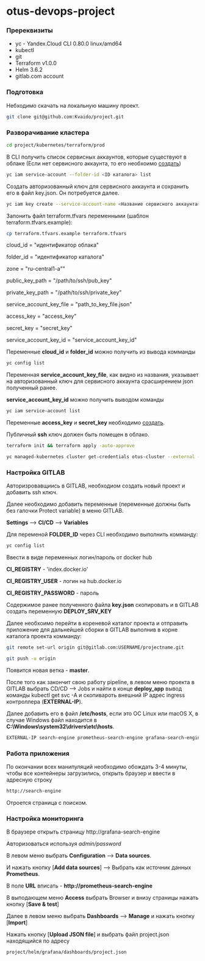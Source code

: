 # otus-devops-project

### Пререквизиты
* yc - Yandex.Cloud CLI 0.80.0 linux/amd64
* kubectl
* git
* Terraform v1.0.0
* Helm 3.6.2
* gitlab.com account

### Подготовка 
Небходимо скачать на локальную машину проект.
```sh
git clone git@github.com:Kvaido/project.git
```

### Разворачивание кластера
```sh
cd project/kubernetes/terraform/prod
```
В CLI получить список сервисных аккаунтов, которые существуют в облаке (Если нет сервисного аккаунта, то его необхоимо [создать](https://cloud.yandex.ru/docs/iam/operations/sa/create))
```sh
yc iam service-account --folder-id <ID каталога> list
```
Создать авторизованный ключ для сервисного аккаунта и сохранить его в файл key.json.
Он потребуется далее.
```sh
yc iam key create --service-account-name <Название сервисного аккаунта> --output key.json
```

Запонить файл terraform.tfvars переменными (шаблон terraform.tfvars.example):
```sh
cp terraform.tfvars.example terraform.tfvars
```

cloud_id                 = "идентификатор облака"

folder_id                = "идентификатор каталога"

zone                     = "ru-central1-a""

public_key_path          = "/path/to/ssh/pub_key"

private_key_path         = "/path/to/ssh/private_key"

service_account_key_file = "path_to_key_file.json"

access_key               = "access_key"

secret_key               = "secret_key"

service_account_key_id   = "service_account_key_id"

Переменные **cloud_id** и **folder_id** можно получить из вывода комманды 
```sh
yc config list
```
Переменная **service_account_key_file**, как видно из названия, указывает на авторизованный ключ для сервисного аккаунта срасширением json полученный ранее.

**service_account_key_id**  можно получить выводом команды 
```sh
yc iam service-account list
```
Переменные **access_key** и **secret_key** необходимо [создать](https://cloud.yandex.ru/docs/iam/operations/sa/create-access-key).

Публичный **ssh** ключ должен быть помещен в облако.
```sh
terraform init && terraform apply -auto-approve
```
```sh
yc managed-kubernetes cluster get-credentials otus-cluster --external --force
```
### Настройка GITLAB
Авторизровавщиись в GITLAB, необходиом создать новый проект и добавить ssh ключ.

Далее необходимо добавить переменные (переменные должны быть без галочки Protect variable) в меню GITLAB.

**Settings** --> **CI/CD** --> **Variables**

Для переменой **FOLDER_ID** через CLI необходимо выполнить комманду:
```sh
yc config list
```
Ввести в виде переменных логин/пароль от docker hub

**CI_REGISTRY** - 'index.docker.io'

**CI_REGISTRY_USER** - логин на hub.docker.io

**CI_REGISTRY_PASSWORD** - пароль

Содержимое ранее полученного файла **key.json** скопировать и в GITLAB создать переменную **DEPLOY_SRV_KEY**

Далее необхоимо перейти в кореневой каталог проекта и отправить приложение для дальнейшей сборки в GITLAB выполнив в корне каталога проекта комманду:
```sh
git remote set-url origin git@gitlab.com:USERNAME/projectname.git
```
```sh
git push -u origin
```
Появится новая ветка - **master**.

После того как закончит свою работу pipeline, в левом меню проекта в GITLAB выбрать CD/CD --> Jobs и найти в конце **deploy_app** вывод команды kubectl get svc -A
и скопивароть внешний IP адрес ingress контроллера (**EXTERNAL-IP**).

Далее добавить его в файл **/etc/hosts**, если это ОС Linux или macOS X, в случае Windows файл находится в **C:\Windows\system32\drivers\etc\hosts**.

```sh
EXTERNAL-IP search-engine prometheus-search-engine grafana-search-engine alertmanager-search-engine
```
### Работа приложения
По окончании всех манипуляций необходимо обождать 3-4 минуты, чтобы все контейнеры загрузились, открыть браузер и ввести в адресную строку
```sh
http://search-engine
```
Отроется страница с поиском.

### Настройка мониторинга
В браузере открыть страницу http://grafana-search-engine

Авторизоваться используя *admin/password*

В левом меню выбрать **Configuration** --> **Data sources**.

И нажать кнопку [**Add data sources**] --> Выбрать как источник данных **Prometheus**.

В поле **URL** вписать - <b>http://prometheus-search-engine</b>

В выподающем меню **Access** выбрать Browser и внизу страницы нажать кнопку [**Save & test**]

Далее в левом меню выбрать **Dashboards** --> **Manage** и нажать кнопку [**Import**]

Нажать кнопку [**Upload JSON file**] и выбрать файл project.json находящийся по адресу
```sh
project/helm/grafana/dashboards/project.json
```
